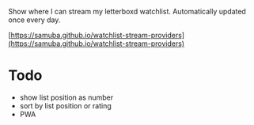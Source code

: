 Show where I can stream my letterboxd watchlist. Automatically updated once every day.

[https://samuba.github.io/watchlist-stream-providers](https://samuba.github.io/watchlist-stream-providers)

# Todo

- show list position as number
- sort by list position or rating
- PWA

